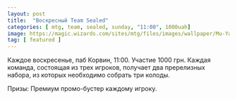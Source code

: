 ```yaml
---
layout: post
title:  "Воскресный Team Sealed"
categories: [ mtg, team, sealed, sunday, "11:00", 1000uah]
image: https://magic.wizards.com/sites/mtg/files/images/wallpaper/Mu-Yanling-Sky_Dancer_M20_1920x1080_Wallpaper.jpg
tag: [ featured ]
---
```

Каждое воскресенье, паб Корвин, 11:00. Участие 1000 грн. 
Каждая команда, состоящая из трех игроков, получает два пререлизных набора, из которых необходимо собрать три колоды. 

Призы: Премиум промо-бустер каждому игроку.


